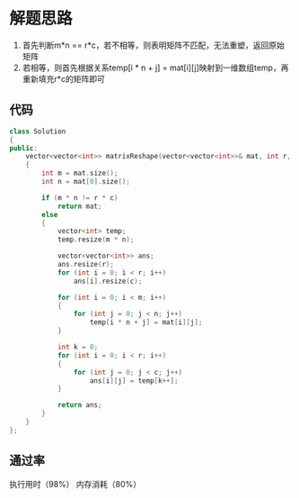 # 解题思路
1. 首先判断m\*n == r\*c，若不相等，则表明矩阵不匹配，无法重塑，返回原始矩阵
2. 若相等，则首先根据关系temp[i * n + j] = mat[i][j]映射到一维数组temp，再重新填充r\*c的矩阵即可

## 代码

```cpp
class Solution
{
public:
	vector<vector<int>> matrixReshape(vector<vector<int>>& mat, int r, int c)
	{
		int m = mat.size();
		int n = mat[0].size();

		if (m * n != r * c)
			return mat;
		else
		{
			vector<int> temp;
			temp.resize(m * n);

			vector<vector<int>> ans;
			ans.resize(r);
			for (int i = 0; i < r; i++)
				ans[i].resize(c);

			for (int i = 0; i < m; i++)
			{
				for (int j = 0; j < n; j++)
					temp[i * n + j] = mat[i][j];
			}

			int k = 0;
			for (int i = 0; i < r; i++)
			{
				for (int j = 0; j < c; j++)
					ans[i][j] = temp[k++];
			}

			return ans;
		}
	}
};
```

## 通过率
执行用时（98%） 内存消耗（80%）
